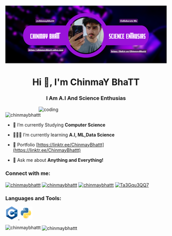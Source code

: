 ![logo](https://github.com/ChinmayBhattt/chinmaybhattt/blob/main/Purple%20%26%20White%20Modern%20Gaming%20Youtube%20Channel%20Art-2.png)
<h1 align="center">Hi 👋, I'm ChinmaY BhaTT</h1>
<h3 align="center">I Am A.I And Science Enthusias</h3>

<img align="right" alt="coding" width="400" src="https://media0.giphy.com/media/v1.Y2lkPTc5MGI3NjExYmRmZGV0bTd5dTdpMnFxYjhrYnZzcHBtMWJ0eXdseGY0NmI4YmZ2NSZlcD12MV9pbnRlcm5hbF9naWZfYnlfaWQmY3Q9Zw/bGgsc5mWoryfgKBx1u/giphy.webp">

<p align="left"> <img src="https://komarev.com/ghpvc/?username=chinmaybhattt&label=Profile%20views&color=0e75b6&style=flat" alt="chinmaybhattt" /> </p>

- 🔭 I’m currently Studying **Computer Science**

- 🧑🏻‍💻 I’m currently learning **A.I, ML,Data Science**

- 🔗 Portfolio [https://linktr.ee/ChinmayBhattt](https://linktr.ee/ChinmayBhattt)

- 💬 Ask me about **Anything and Everything!**

<h3 align="left">Connect with me:</h3>
<p align="left">
<a href="https://twitter.com/chinmaybhattt" target="blank"><img align="center" src="https://raw.githubusercontent.com/rahuldkjain/github-profile-readme-generator/master/src/images/icons/Social/twitter.svg" alt="chinmaybhattt" height="30" width="40" /></a>
<a href="https://linkedin.com/in/chinmaybhattt" target="blank"><img align="center" src="https://raw.githubusercontent.com/rahuldkjain/github-profile-readme-generator/master/src/images/icons/Social/linked-in-alt.svg" alt="chinmaybhattt" height="30" width="40" /></a>
<a href="https://instagram.com/chinmaybhattt" target="blank"><img align="center" src="https://raw.githubusercontent.com/rahuldkjain/github-profile-readme-generator/master/src/images/icons/Social/instagram.svg" alt="chinmaybhattt" height="30" width="40" /></a>
<a href="https://discord.gg/Ta3Gqu3QQ7" target="blank"><img align="center" src="https://raw.githubusercontent.com/rahuldkjain/github-profile-readme-generator/master/src/images/icons/Social/discord.svg" alt="Ta3Gqu3QQ7" height="30" width="40" /></a>
</p>

<h3 align="left">Languages and Tools:</h3>
<p align="left"> <a href="https://www.w3schools.com/cpp/" target="_blank" rel="noreferrer"> <img src="https://raw.githubusercontent.com/devicons/devicon/master/icons/cplusplus/cplusplus-original.svg" alt="cplusplus" width="40" height="40"/> </a> <a href="https://www.python.org" target="_blank" rel="noreferrer"> <img src="https://raw.githubusercontent.com/devicons/devicon/master/icons/python/python-original.svg" alt="python" width="40" height="40"/> </a> </p>

<p><img align="left" src="https://github-readme-stats.vercel.app/api/top-langs?username=chinmaybhattt&show_icons=true&locale=en&layout=compact" alt="chinmaybhattt" /></p>

<p>&nbsp;<img align="center" src="https://github-readme-stats.vercel.app/api?username=chinmaybhattt&show_icons=true&locale=en" alt="chinmaybhattt" /></p>
